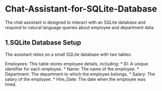# Chat-Assistant-for-SQLite-Database

The chat assistant is designed to interact with an SQLite database and respond to natural language queries 
about employee and department data.

## 1.SQLite Database Setup
  The assistant relies on a small SQLite database with two tables:
 
  Employees: This table stores employee details, including:
    * ID: A unique identifier for each employee.
    * Name: The name of the employee.
    * Department: The department to which the employee belongs.
    * Salary: The salary of the employee.
    * Hire_Date: The date when the employee was hired.
